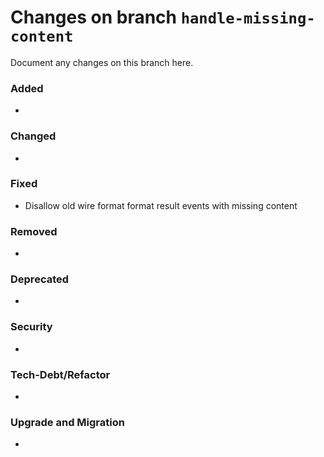 # Changes on branch `handle-missing-content`
Document any changes on this branch here.
### Added
- 

### Changed
- 

### Fixed
- Disallow old wire format format result events with missing content

### Removed
- 

### Deprecated
- 

### Security
- 

### Tech-Debt/Refactor
- 

### Upgrade and Migration
- 
